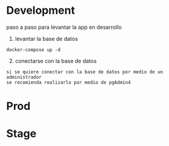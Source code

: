 # Development
paso a paso para levantar la app en desarrollo

1. levantar la base de datos
```
docker-compose up -d
```

2. conectarse con la base de datos
```
si se quiere conectar con la base de datos por medio de un administrador
se recomienda realizarlo por medio de pgAdmin4
```

# Prod

# Stage